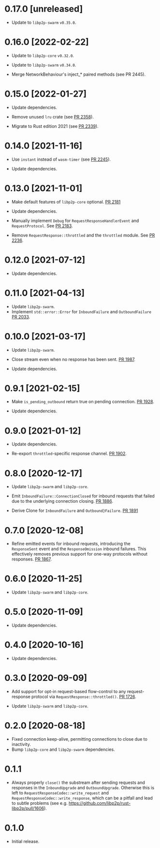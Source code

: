 # 0.17.0 [unreleased]

- Update to `libp2p-swarm` `v0.35.0`.

# 0.16.0 [2022-02-22]

- Update to `libp2p-core` `v0.32.0`.

- Update to `libp2p-swarm` `v0.34.0`.

- Merge NetworkBehaviour's inject_\* paired methods (see PR 2445).

[PR 2445]: https://github.com/libp2p/rust-libp2p/pull/2445

# 0.15.0 [2022-01-27]

- Update dependencies.

- Remove unused `lru` crate (see [PR 2358]).

- Migrate to Rust edition 2021 (see [PR 2339]).

[PR 2339]: https://github.com/libp2p/rust-libp2p/pull/2339
[PR 2358]: https://github.com/libp2p/rust-libp2p/pull/2358

# 0.14.0 [2021-11-16]

- Use `instant` instead of `wasm-timer` (see [PR 2245]).

- Update dependencies.

[PR 2245]: https://github.com/libp2p/rust-libp2p/pull/2245

# 0.13.0 [2021-11-01]

- Make default features of `libp2p-core` optional.
  [PR 2181](https://github.com/libp2p/rust-libp2p/pull/2181)

- Update dependencies.

- Manually implement `Debug` for `RequestResponseHandlerEvent` and
  `RequestProtocol`. See [PR 2183].

- Remove `RequestResponse::throttled` and the `throttled` module.
  See [PR 2236].

[PR 2183]: https://github.com/libp2p/rust-libp2p/pull/2183
[PR 2236]: https://github.com/libp2p/rust-libp2p/pull/2236

# 0.12.0 [2021-07-12]

- Update dependencies.

# 0.11.0 [2021-04-13]

- Update `libp2p-swarm`.
- Implement `std::error::Error` for `InboundFailure` and `OutboundFailure` [PR
  2033](https://github.com/libp2p/rust-libp2p/pull/2033).

# 0.10.0 [2021-03-17]

- Update `libp2p-swarm`.

- Close stream even when no response has been sent.
  [PR 1987](https://github.com/libp2p/rust-libp2p/pull/1987).

- Update dependencies.

# 0.9.1 [2021-02-15]

- Make `is_pending_outbound` return true on pending connection.
  [PR 1928](https://github.com/libp2p/rust-libp2p/pull/1928).

- Update dependencies.

# 0.9.0 [2021-01-12]

- Update dependencies.

- Re-export `throttled`-specific response channel. [PR
  1902](https://github.com/libp2p/rust-libp2p/pull/1902).

# 0.8.0 [2020-12-17]

- Update `libp2p-swarm` and `libp2p-core`.

- Emit `InboundFailure::ConnectionClosed` for inbound requests that failed due
  to the underlying connection closing.
  [PR 1886](https://github.com/libp2p/rust-libp2p/pull/1886).

- Derive Clone for `InboundFailure` and `Outbound}Failure`.
  [PR 1891](https://github.com/libp2p/rust-libp2p/pull/1891)

# 0.7.0 [2020-12-08]

- Refine emitted events for inbound requests, introducing
  the `ResponseSent` event and the `ResponseOmission`
  inbound failures. This effectively removes previous
  support for one-way protocols without responses.
  [PR 1867](https://github.com/libp2p/rust-libp2p/pull/1867).

# 0.6.0 [2020-11-25]

- Update `libp2p-swarm` and `libp2p-core`.

# 0.5.0 [2020-11-09]

- Update dependencies.

# 0.4.0 [2020-10-16]

- Update dependencies.

# 0.3.0 [2020-09-09]

- Add support for opt-in request-based flow-control to any
  request-response protocol via `RequestResponse::throttled()`.
  [PR 1726](https://github.com/libp2p/rust-libp2p/pull/1726).

- Update `libp2p-swarm` and `libp2p-core`.

# 0.2.0 [2020-08-18]

- Fixed connection keep-alive, permitting connections to close due
  to inactivity.
- Bump `libp2p-core` and `libp2p-swarm` dependencies.

# 0.1.1

- Always properly `close()` the substream after sending requests and
responses in the `InboundUpgrade` and `OutboundUpgrade`. Otherwise this is
left to `RequestResponseCodec::write_request` and `RequestResponseCodec::write_response`,
which can be a pitfall and lead to subtle problems (see e.g.
https://github.com/libp2p/rust-libp2p/pull/1606).

# 0.1.0

- Initial release.
